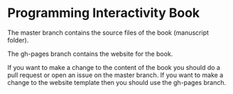 # Programming Interactivity Book

The master branch contains the source files of the book (manuscript folder).

The gh-pages branch contains the website for the book.

If you want to make a change to the content of the book you should do a pull request or open an issue on the master branch. If you want to make a change to the website template then you should use the gh-pages branch.
